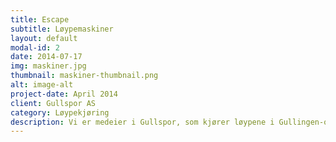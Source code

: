 ```yaml
---
title: Escape
subtitle: Løypemaskiner
layout: default
modal-id: 2
date: 2014-07-17
img: maskiner.jpg
thumbnail: maskiner-thumbnail.png
alt: image-alt
project-date: April 2014
client: Gullspor AS
category: Løypekjøring
description: Vi er medeier i Gullspor, som kjører løypene i Gullingen-området.
---
```

